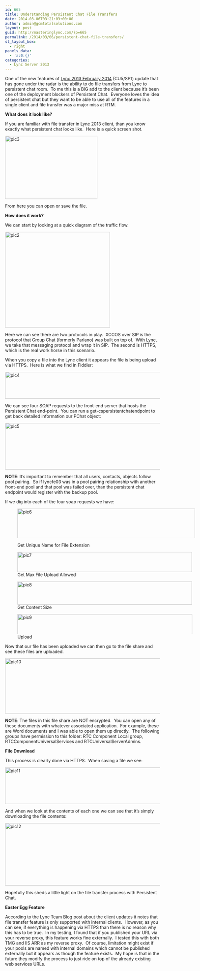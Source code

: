 ```yaml
---
id: 665
title: Understanding Persistent Chat File Transfers
date: 2014-03-06T03:21:03+00:00
author: admin@gcmtotalsolutions.com
layout: post
guid: http://masteringlync.com/?p=665
permalink: /2014/03/06/persistent-chat-file-transfers/
st_layout_box:
  - right
panels_data:
  - 'a:0:{}'
categories:
  - Lync Server 2013
---
```

One of the new features of [Lync 2013 February 2014](http://blogs.technet.com/b/lync/archive/2014/02/26/february-2014-update-for-the-lync-desktop-client.aspx) (CU5/SP1) update that has gone under the radar is the ability to do file transfers from Lync to persistent chat room.  To me this is a BIG add to the client because it&#8217;s been one of the deployment blockers of Persistent Chat.  Everyone loves the idea of persistent chat but they want to be able to use all of the features in a single client and file transfer was a major miss at RTM.

**What does it look like?**

If you are familiar with file transfer in Lync 2013 client, than you know exactly what persistent chat looks like.  Here is a quick screen shot.

[<img class="alignnone wp-image-667 size-medium" src="https://i2.wp.com/masteringlync.gcmtotalsolutions.com/wp-content/uploads/sites/2/2014/03/pic3-300x205.png?resize=300%2C205&#038;ssl=1" alt="pic3" width="300" height="205" srcset="https://i1.wp.com/masteringlync.com/wp-content/uploads/sites/2/2014/03/pic3.png?resize=300%2C205&ssl=1 300w, https://i1.wp.com/masteringlync.com/wp-content/uploads/sites/2/2014/03/pic3.png?w=491&ssl=1 491w" sizes="(max-width: 300px) 100vw, 300px" data-recalc-dims="1" />](https://i2.wp.com/masteringlync.com/files/2014/03/pic3.png)

From here you can open or save the file.

**How does it work?**

We can start by looking at a quick diagram of the traffic flow.

[<img class="alignnone wp-image-666 size-full" src="https://i2.wp.com/masteringlync.gcmtotalsolutions.com/wp-content/uploads/sites/2/2014/03/pic2.png?resize=341%2C311&#038;ssl=1" alt="pic2" width="341" height="311" srcset="https://i1.wp.com/masteringlync.com/wp-content/uploads/sites/2/2014/03/pic2.png?w=341&ssl=1 341w, https://i1.wp.com/masteringlync.com/wp-content/uploads/sites/2/2014/03/pic2.png?resize=300%2C274&ssl=1 300w" sizes="(max-width: 341px) 100vw, 341px" data-recalc-dims="1" />](https://i0.wp.com/masteringlync.com/files/2014/03/pic2.png)

Here we can see there are two protocols in play.  XCCOS over SIP is the protocol that Group Chat (formerly Parlano) was built on top of.  With Lync, we take that messaging protocol and wrap it in SIP.  The second is HTTPS, which is the real work horse in this scenario.

When you copy a file into the Lync client it appears the file is being upload via HTTPS.  Here is what we find in Fiddler:

[<img class="alignnone wp-image-668 size-full" src="https://i2.wp.com/masteringlync.gcmtotalsolutions.com/wp-content/uploads/sites/2/2014/03/pic4.png?resize=585%2C87&#038;ssl=1" alt="pic4" width="585" height="87" srcset="https://i0.wp.com/masteringlync.com/wp-content/uploads/sites/2/2014/03/pic4.png?w=585&ssl=1 585w, https://i0.wp.com/masteringlync.com/wp-content/uploads/sites/2/2014/03/pic4.png?resize=300%2C45&ssl=1 300w" sizes="(max-width: 585px) 100vw, 585px" data-recalc-dims="1" />](https://i2.wp.com/masteringlync.com/files/2014/03/pic4.png)

We can see four SOAP requests to the front-end server that hosts the Persistent Chat end-point.  You can run a get-cspersistentchatendpoint to get back detailed information our PChat object:

[<img class="alignnone wp-image-669 size-full" src="https://i0.wp.com/masteringlync.gcmtotalsolutions.com/wp-content/uploads/sites/2/2014/03/pic5.png?resize=646%2C151&#038;ssl=1" alt="pic5" width="646" height="151" srcset="https://i1.wp.com/masteringlync.com/wp-content/uploads/sites/2/2014/03/pic5.png?w=646&ssl=1 646w, https://i1.wp.com/masteringlync.com/wp-content/uploads/sites/2/2014/03/pic5.png?resize=300%2C70&ssl=1 300w" sizes="(max-width: 646px) 100vw, 646px" data-recalc-dims="1" />](https://i2.wp.com/masteringlync.com/files/2014/03/pic5.png)

**NOTE**: It&#8217;s important to remember that all users, contacts, objects follow pool pairing.  So if lyncfe03 was in a pool pairing relationship with another front-end pool and that pool was failed over, than the persistent chat endpoint would register with the backup pool.

If we dig into each of the four soap requests we have:<figure id="attachment_670" style="width: 578px" class="wp-caption alignnone">

[<img class="wp-image-670 size-full" src="https://i2.wp.com/masteringlync.gcmtotalsolutions.com/wp-content/uploads/sites/2/2014/03/pic6.png?resize=578%2C96&#038;ssl=1" alt="pic6" width="578" height="96" srcset="https://i0.wp.com/masteringlync.com/wp-content/uploads/sites/2/2014/03/pic6.png?w=578&ssl=1 578w, https://i0.wp.com/masteringlync.com/wp-content/uploads/sites/2/2014/03/pic6.png?resize=300%2C50&ssl=1 300w" sizes="(max-width: 578px) 100vw, 578px" data-recalc-dims="1" />](https://i2.wp.com/masteringlync.com/files/2014/03/pic6.png)<figcaption class="wp-caption-text">Get Unique Name for File Extension</figcaption></figure> <figure id="attachment_671" style="width: 568px" class="wp-caption alignnone">[<img class="wp-image-671 size-full" src="https://i1.wp.com/masteringlync.gcmtotalsolutions.com/wp-content/uploads/sites/2/2014/03/pic7.png?resize=568%2C65&#038;ssl=1" alt="pic7" width="568" height="65" srcset="https://i2.wp.com/masteringlync.com/wp-content/uploads/sites/2/2014/03/pic7.png?w=568&ssl=1 568w, https://i2.wp.com/masteringlync.com/wp-content/uploads/sites/2/2014/03/pic7.png?resize=300%2C34&ssl=1 300w" sizes="(max-width: 568px) 100vw, 568px" data-recalc-dims="1" />](https://i2.wp.com/masteringlync.com/files/2014/03/pic7.png)<figcaption class="wp-caption-text">Get Max File Upload Allowed</figcaption></figure> <figure id="attachment_672" style="width: 568px" class="wp-caption alignnone">[<img class="wp-image-672 size-full" src="https://i1.wp.com/masteringlync.gcmtotalsolutions.com/wp-content/uploads/sites/2/2014/03/pic8.png?resize=568%2C75&#038;ssl=1" alt="pic8" width="568" height="75" srcset="https://i1.wp.com/masteringlync.com/wp-content/uploads/sites/2/2014/03/pic8.png?w=568&ssl=1 568w, https://i1.wp.com/masteringlync.com/wp-content/uploads/sites/2/2014/03/pic8.png?resize=300%2C40&ssl=1 300w" sizes="(max-width: 568px) 100vw, 568px" data-recalc-dims="1" />](https://i1.wp.com/masteringlync.com/files/2014/03/pic8.png)<figcaption class="wp-caption-text">Get Content Size</figcaption></figure> <figure id="attachment_673" style="width: 569px" class="wp-caption alignnone">[<img class="wp-image-673 size-full" src="https://i2.wp.com/masteringlync.gcmtotalsolutions.com/wp-content/uploads/sites/2/2014/03/pic9.png?resize=569%2C65&#038;ssl=1" alt="pic9" width="569" height="65" srcset="https://i0.wp.com/masteringlync.com/wp-content/uploads/sites/2/2014/03/pic9.png?w=569&ssl=1 569w, https://i0.wp.com/masteringlync.com/wp-content/uploads/sites/2/2014/03/pic9.png?resize=300%2C34&ssl=1 300w" sizes="(max-width: 569px) 100vw, 569px" data-recalc-dims="1" />](https://i0.wp.com/masteringlync.com/files/2014/03/pic9.png)<figcaption class="wp-caption-text">Upload</figcaption></figure> 

Now that our file has been uploaded we can then go to the file share and see these files are uploaded.

[<img class="alignnone wp-image-674 size-full" src="https://i2.wp.com/masteringlync.gcmtotalsolutions.com/wp-content/uploads/sites/2/2014/03/pic10.png?resize=692%2C179&#038;ssl=1" alt="pic10" width="692" height="179" srcset="https://i0.wp.com/masteringlync.com/wp-content/uploads/sites/2/2014/03/pic10.png?w=692&ssl=1 692w, https://i0.wp.com/masteringlync.com/wp-content/uploads/sites/2/2014/03/pic10.png?resize=300%2C78&ssl=1 300w" sizes="(max-width: 692px) 100vw, 692px" data-recalc-dims="1" />](https://i2.wp.com/masteringlync.com/files/2014/03/pic10.png)

**NOTE**: The files in this file share are NOT encrypted.  You can open any of these documents with whatever associated application.  For example, these are Word documents and I was able to open them up directly.  The following groups have permission to this folder: RTC Component Local group, RTCComponentUniversalServices and RTCUniversalServerAdmins.

**File Download**

This process is clearly done via HTTPS.  When saving a file we see:

[<img class="alignnone wp-image-675 size-full" src="https://i2.wp.com/masteringlync.gcmtotalsolutions.com/wp-content/uploads/sites/2/2014/03/pic11.png?resize=583%2C119&#038;ssl=1" alt="pic11" width="583" height="119" srcset="https://i1.wp.com/masteringlync.com/wp-content/uploads/sites/2/2014/03/pic11.png?w=583&ssl=1 583w, https://i1.wp.com/masteringlync.com/wp-content/uploads/sites/2/2014/03/pic11.png?resize=300%2C61&ssl=1 300w" sizes="(max-width: 583px) 100vw, 583px" data-recalc-dims="1" />](https://i0.wp.com/masteringlync.com/files/2014/03/pic11.png)

And when we look at the contents of each one we can see that it&#8217;s simply downloading the file contents:

[<img class="alignnone wp-image-676 size-full" src="https://i2.wp.com/masteringlync.gcmtotalsolutions.com/wp-content/uploads/sites/2/2014/03/pic12.png?resize=568%2C203&#038;ssl=1" alt="pic12" width="568" height="203" srcset="https://i1.wp.com/masteringlync.com/wp-content/uploads/sites/2/2014/03/pic12.png?w=568&ssl=1 568w, https://i1.wp.com/masteringlync.com/wp-content/uploads/sites/2/2014/03/pic12.png?resize=300%2C107&ssl=1 300w" sizes="(max-width: 568px) 100vw, 568px" data-recalc-dims="1" />](https://i0.wp.com/masteringlync.com/files/2014/03/pic12.png)

Hopefully this sheds a little light on the file transfer process with Persistent Chat.

**Easter Egg Feature**

According to the Lync Team Blog post about the client updates it notes that file transfer feature is only supported with internal clients.  However, as you can see, if everything is happening via HTTPS than there is no reason why this has to be true.  In my testing, I found that if you published your URL via your reverse proxy, this feature works fine externally.  I tested this with both TMG and IIS ARR as my reverse proxy.  Of course, limitation might exist if your pools are named with internal domains which cannot be published externally but it appears as though the feature exists.  My hope is that in the future they modify the process to just ride on top of the already existing web services URLs.